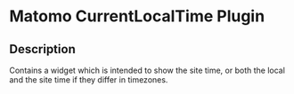 # Matomo CurrentLocalTime Plugin

## Description

Contains a widget which is intended to show the site time, or both the local and the site time if they differ in timezones. 

